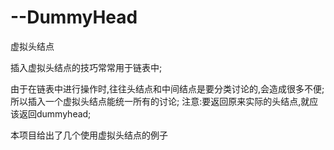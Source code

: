 # --DummyHead
虚拟头结点

插入虚拟头结点的技巧常常用于链表中;

由于在链表中进行操作时,往往头结点和中间结点是要分类讨论的,会造成很多不便;
所以插入一个虚拟头结点能统一所有的讨论;
注意:要返回原来实际的头结点,就应该返回dummyhead;

本项目给出了几个使用虚拟头结点的例子
